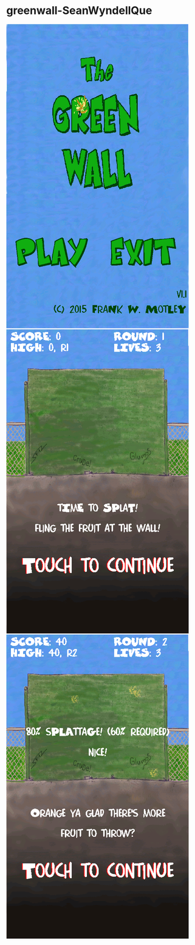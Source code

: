 # greenwall-SeanWyndellQue

![screenshot](screenshot1.png)
![screenshot](screenshot2.png)
![screenshot](screenshot3.png)